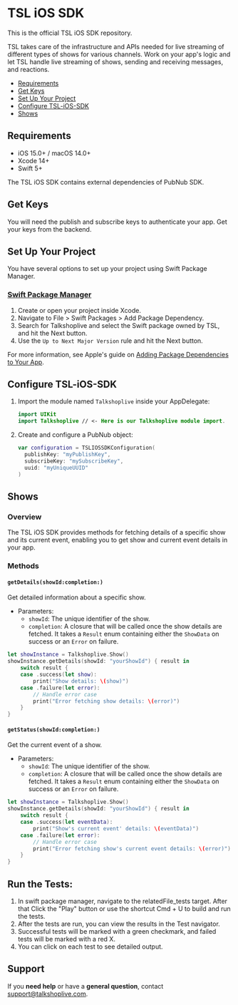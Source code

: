 # TSL iOS SDK

This is the official TSL iOS SDK repository.

TSL takes care of the infrastructure and APIs needed for live streaming of different types of shows for various channels. Work on your app's logic and let TSL handle live streaming of shows, sending and receiving messages, and reactions.

* [Requirements](#requirements)
* [Get Keys](#get-keys)
* [Set Up Your Project](#set-up-your-project)
* [Configure TSL-iOS-SDK](#configure-tsl-ios-sdk)
* [Shows](#shows)

## Requirements

* iOS 15.0+ / macOS 14.0+
* Xcode 14+
* Swift 5+

The TSL iOS SDK contains external dependencies of PubNub SDK.

## Get Keys

You will need the publish and subscribe keys to authenticate your app. Get your keys from the backend.

## Set Up Your Project

You have several options to set up your project using Swift Package Manager.

### [Swift Package Manager](https://github.com/apple/swift-package-manager)

1. Create or open your project inside Xcode.
2. Navigate to File > Swift Packages > Add Package Dependency.
3. Search for Talkshoplive and select the Swift package owned by TSL, and hit the Next button.
4. Use the `Up to Next Major Version` rule and hit the Next button.

For more information, see Apple's guide on [Adding Package Dependencies to Your App](https://developer.apple.com/documentation/xcode/adding_package_dependencies_to_your_app).

## Configure TSL-iOS-SDK

1. Import the module named `Talkshoplive` inside your AppDelegate:

    ```swift
    import UIKit
    import Talkshoplive // <- Here is our Talkshoplive module import.
    ```

2. Create and configure a PubNub object:

    ```swift
    var configuration = TSLIOSSDKConfiguration(
      publishKey: "myPublishKey",
      subscribeKey: "mySubscribeKey",
      uuid: "myUniqueUUID"
    )
    ```

## Shows

### Overview

The TSL iOS SDK provides methods for fetching details of a specific show and its current event, enabling you to get show and current event details in your app.

### Methods

#### `getDetails(showId:completion:)`

Get detailed information about a specific show.

- Parameters:
  - `showId`: The unique identifier of the show.
  - `completion`: A closure that will be called once the show details are fetched. It takes a `Result` enum containing either the `ShowData` on success or an `Error` on failure.

```swift
let showInstance = Talkshoplive.Show()
showInstance.getDetails(showId: "yourShowId") { result in
    switch result {
    case .success(let show):
        print("Show details: \(show)")
    case .failure(let error):
        // Handle error case
        print("Error fetching show details: \(error)")
    }
}
```

#### `getStatus(showId:completion:)`

Get the current event of a show.

- Parameters:
  - `showId`: The unique identifier of the show.
  - `completion`: A closure that will be called once the show details are fetched. It takes a `Result` enum containing either the `ShowData` on success or an `Error` on failure.

```swift
let showInstance = Talkshoplive.Show()
showInstance.getDetails(showId: "yourShowId") { result in
    switch result {
    case .success(let eventData):
        print("Show's current event' details: \(eventData)")
    case .failure(let error):
        // Handle error case
        print("Error fetching show's current event details: \(error)")
    }
}
```
    
## Run the Tests: 
1. In swift package manager, navigate to the relatedFile_tests target. After that Click the "Play" button or use the shortcut Cmd + U to build and run the tests.
2. After the tests are run, you can view the results in the Test navigator.
3. Successful tests will be marked with a green checkmark, and failed tests will be marked with a red X. 
4. You can click on each test to see detailed output.


## Support

If you **need help** or have a **general question**, contact <support@talkshoplive.com>.
